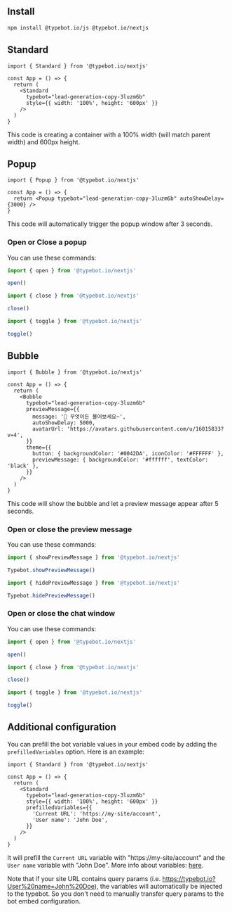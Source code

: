 ## Install

```bash
npm install @typebot.io/js @typebot.io/nextjs
```

## Standard

```tsx
import { Standard } from '@typebot.io/nextjs'

const App = () => {
  return (
    <Standard
      typebot="lead-generation-copy-3luzm6b"
      style={{ width: '100%', height: '600px' }}
    />
  )
}
```

This code is creating a container with a 100% width (will match parent width) and 600px height.

## Popup

```tsx
import { Popup } from '@typebot.io/nextjs'

const App = () => {
  return <Popup typebot="lead-generation-copy-3luzm6b" autoShowDelay={3000} />
}
```

This code will automatically trigger the popup window after 3 seconds.

### Open or Close a popup

You can use these commands:

```js
import { open } from '@typebot.io/nextjs'

open()
```

```js
import { close } from '@typebot.io/nextjs'

close()
```

```js
import { toggle } from '@typebot.io/nextjs'

toggle()
```

## Bubble

```tsx
import { Bubble } from '@typebot.io/nextjs'

const App = () => {
  return (
    <Bubble
      typebot="lead-generation-copy-3luzm6b"
      previewMessage={{
        message: '👋 무엇이든 물어보세요~',
        autoShowDelay: 5000,
        avatarUrl: 'https://avatars.githubusercontent.com/u/16015833?v=4',
      }}
      theme={{
        button: { backgroundColor: '#0042DA', iconColor: '#FFFFFF' },
        previewMessage: { backgroundColor: '#ffffff', textColor: 'black' },
      }}
    />
  )
}
```

This code will show the bubble and let a preview message appear after 5 seconds.

### Open or close the preview message

You can use these commands:

```js
import { showPreviewMessage } from '@typebot.io/nextjs'

Typebot.showPreviewMessage()
```

```js
import { hidePreviewMessage } from '@typebot.io/nextjs'

Typebot.hidePreviewMessage()
```

### Open or close the chat window

You can use these commands:

```js
import { open } from '@typebot.io/nextjs'

open()
```

```js
import { close } from '@typebot.io/nextjs'

close()
```

```js
import { toggle } from '@typebot.io/nextjs'

toggle()
```

## Additional configuration

You can prefill the bot variable values in your embed code by adding the `prefilledVariables` option. Here is an example:

```tsx
import { Standard } from '@typebot.io/nextjs'

const App = () => {
  return (
    <Standard
      typebot="lead-generation-copy-3luzm6b"
      style={{ width: '100%', height: '600px' }}
      prefilledVariables={{
        'Current URL': 'https://my-site/account',
        'User name': 'John Doe',
      }}
    />
  )
}
```

It will prefill the `Current URL` variable with "https://my-site/account" and the `User name` variable with "John Doe". More info about variables: [here](/editor/variables).

Note that if your site URL contains query params (i.e. https://typebot.io?User%20name=John%20Doe), the variables will automatically be injected to the typebot. So you don't need to manually transfer query params to the bot embed configuration.
